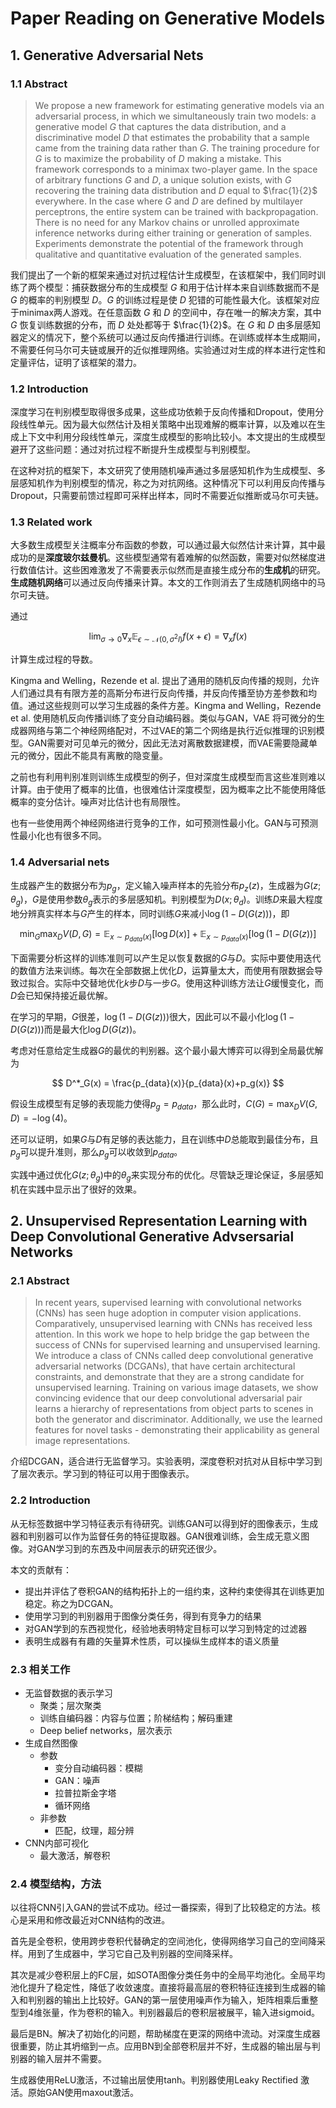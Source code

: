 # Paper Reading on Generative Models

## 1. Generative Adversarial Nets

### 1.1 Abstract

> We propose a new framework for estimating generative models via an adversarial process, in which we simultaneously train two models: a generative model $G$ that captures the data distribution, and a discriminative model $D$ that estimates the probability that a sample came from the training data rather than $G$. The training procedure for $G$ is to maximize the probability of $D$ making a mistake. This framework corresponds to a minimax two-player game. In the space of arbitrary functions $G$ and $D$, a unique solution exists, with $G$ recovering the training data distribution and $D$ equal to $\frac{1}{2}$ everywhere. In the case where $G$ and $D$ are defined by multilayer perceptrons, the entire system can be trained with backpropagation. There is no need for any Markov chains or unrolled approximate inference networks during either training or generation of samples. Experiments demonstrate the potential of the framework through qualitative and quantitative evaluation of the generated samples.

我们提出了一个新的框架来通过对抗过程估计生成模型，在该框架中，我们同时训练了两个模型：捕获数据分布的生成模型 $G$ 和用于估计样本来自训练数据而不是 $G$ 的概率的判别模型 $D$。$G$ 的训练过程是使 $D$ 犯错的可能性最大化。该框架对应于minimax两人游戏。在任意函数 $G$ 和 $D$ 的空间中，存在唯一的解决方案，其中 $G$ 恢复训练数据的分布，而 $D$ 处处都等于 $\frac{1}{2}$。在 $G$ 和 $D$ 由多层感知器定义的情况下，整个系统可以通过反向传播进行训练。在训练或样本生成期间，不需要任何马尔可夫链或展开的近似推理网络。实验通过对生成的样本进行定性和定量评估，证明了该框架的潜力。

### 1.2 Introduction

深度学习在判别模型取得很多成果，这些成功依赖于反向传播和Dropout，使用分段线性单元。因为最大似然估计及相关策略中出现难解的概率计算，以及难以在生成上下文中利用分段线性单元，深度生成模型的影响比较小。本文提出的生成模型避开了这些问题：通过对抗过程不断提升生成模型与判别模型。

在这种对抗的框架下，本文研究了使用随机噪声通过多层感知机作为生成模型、多层感知机作为判别模型的情况，称之为对抗网络。这种情况下可以利用反向传播与Dropout，只需要前馈过程即可采样出样本，同时不需要近似推断或马尔可夫链。

### 1.3 Related work

大多数生成模型关注概率分布函数的参数，可以通过最大似然估计来计算，其中最成功的是**深度玻尔兹曼机**。这些模型通常有着难解的似然函数，需要对似然梯度进行数值估计。这些困难激发了不需要表示似然而是直接生成分布的**生成机**的研究。**生成随机网络**可以通过反向传播来计算。本文的工作则消去了生成随机网络中的马尔可夫链。

通过

$$
\lim_{\sigma\to 0}\nabla_x \mathbb{E}_{\epsilon\sim\mathcal{N}(0,\sigma^2I)}f(x+\epsilon) = \nabla_x f(x)
$$

计算生成过程的导数。

Kingma and Welling，Rezende et al. 提出了通用的随机反向传播的规则，允许人们通过具有有限方差的高斯分布进行反向传播，并反向传播至协方差参数和均值。通过这些规则可以学习生成器的条件方差。Kingma and Welling，Rezende et al. 使用随机反向传播训练了变分自动编码器。类似与GAN，VAE 将可微分的生成器网络与第二个神经网络配对，不过VAE的第二个网络是执行近似推理的识别模型。GAN需要对可见单元的微分，因此无法对离散数据建模，而VAE需要隐藏单元的微分，因此不能具有离散的隐变量。

之前也有利用判别准则训练生成模型的例子，但对深度生成模型而言这些准则难以计算。由于使用了概率的比值，也很难估计深度模型，因为概率之比不能使用降低概率的变分估计。噪声对比估计也有局限性。

也有一些使用两个神经网络进行竞争的工作，如可预测性最小化。GAN与可预测性最小化也有很多不同。

### 1.4 Adversarial nets

生成器产生的数据分布为$p_g$，定义输入噪声样本的先验分布$p_z(z)$，生成器为$G(z;\theta_g)$，$G$是使用参数$\theta_g$表示的多层感知机。判别模型为$D(x;\theta_d)$。训练$D$来最大程度地分辨真实样本与$G$产生的样本，同时训练$G$来减小$\log(1-D(G(z)))$，即

$$
\min_G \max_D V(D,G) = \mathbb{E}_{x \sim p_{data}(x)}[\log D(x)] + \mathbb{E}_{x \sim p_{data}(x)}[\log(1- D(G(z))] \tag{1.1}
$$

下面需要分析这样的训练准则可以产生足以恢复数据的$G$与$D$。实际中要使用迭代的数值方法来训练。每次在全部数据上优化$D$，运算量太大，而使用有限数据会导致过拟合。实际中交替地优化$k$步$D$与一步$G$。使用这种训练方法让$G$缓慢变化，而$D$会已知保持接近最优解。

在学习的早期，$G$很差，$\log(1-D(G(z)))$很大，因此可以不最小化$\log(1-D(G(z)))$而是最大化$\log D(G(z))$。

考虑对任意给定生成器$G$的最优的判别器。这个最小最大博弈可以得到全局最优解为

$$
D^*_G(x) = \frac{p_{data}(x)}{p_{data}(x)+p_g(x)}
$$

假设生成模型有足够的表现能力使得$p_g=p_{data}$，那么此时，$C(G) = \max_D V(G,D) = -\log(4)$。

还可以证明，如果$G$与$D$有足够的表达能力，且在训练中$D$总能取到最佳分布，且$p_g$可以提升准则，那么$p_g$可以收敛到$p_{data}$。

实践中通过优化$G(z;\theta_g)$中的$\theta_g$来实现分布的优化。尽管缺乏理论保证，多层感知机在实践中显示出了很好的效果。

## 2. Unsupervised Representation Learning with Deep Convolutional Generative Advsersarial Networks

### 2.1 Abstract

> In recent years, supervised learning with convolutional networks (CNNs) has seen huge adoption in computer vision applications. Comparatively, unsupervised learning with CNNs has received less attention. In this work we hope to help bridge the gap between the success of CNNs for supervised learning and unsupervised learning. We introduce a class of CNNs called deep convolutional generative adversarial networks (DCGANs), that have certain architectural constraints, and demonstrate that they are a strong candidate for unsupervised learning. Training on various image datasets, we show convincing evidence that our deep convolutional adversarial pair learns a hierarchy of representations from object parts to scenes in both the generator and discriminator. Additionally, we use the learned features for novel tasks - demonstrating their applicability as general image representations.

介绍DCGAN，适合进行无监督学习。实验表明，深度卷积对抗对从目标中学习到了层次表示。学习到的特征可以用于图像表示。

### 2.2 Introduction

从无标签数据中学习特征表示有待研究。训练GAN可以得到好的图像表示，生成器和判别器可以作为监督任务的特征提取器。GAN很难训练，会生成无意义图像。对GAN学习到的东西及中间层表示的研究还很少。

本文的贡献有：

- 提出并评估了卷积GAN的结构拓扑上的一组约束，这种约束使得其在训练更加稳定。称之为DCGAN。
- 使用学习到的判别器用于图像分类任务，得到有竞争力的结果
- 对GAN学到的东西视觉化，经验地表明特定目标可以学习到特定的过滤器
- 表明生成器有有趣的矢量算术性质，可以操纵生成样本的语义质量

### 2.3 相关工作

- 无监督数据的表示学习
  - 聚类；层次聚类
  - 训练自编码器：内容与位置；阶梯结构；解码重建
  - Deep belief networks，层次表示
- 生成自然图像
  - 参数
    - 变分自动编码器：模糊
    - GAN：噪声
    - 拉普拉斯金字塔
    - 循环网络
  - 非参数
    - 匹配，纹理，超分辨
- CNN内部可视化
  - 最大激活，解卷积

### 2.4 模型结构，方法

以往将CNN引入GAN的尝试不成功。经过一番探索，得到了比较稳定的方法。核心是采用和修改最近对CNN结构的改进。

首先是全卷积，使用跨步卷积代替确定的空间池化，使得网络学习自己的空间降采样。用到了生成器中，学习它自己及判别器的空间降采样。

其次是减少卷积层上的FC层，如SOTA图像分类任务中的全局平均池化。全局平均池化提升了稳定性，降低了收敛速度。直接将最高层的卷积特征连接到生成器的输入和判别器的输出上比较好。GAN的第一层使用噪声作为输入，矩阵相乘后重整型到4维张量，作为卷积的输入。判别器最后的卷积层被展平，输入进sigmoid。

最后是BN。解决了初始化的问题，帮助梯度在更深的网络中流动。对深度生成器很重要，防止其坍缩到一点。应用BN到全部卷积层并不好，生成器的输出层与判别器的输入层并不需要。

生成器使用ReLU激活，不过输出层使用tanh。判别器使用Leaky Rectified 激活。原始GAN使用maxout激活。


